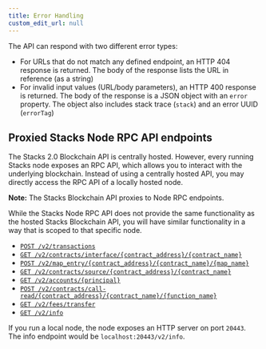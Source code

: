 ```yaml
---
title: Error Handling
custom_edit_url: null
---
```


The API can respond with two different error types:

- For URLs that do not match any defined endpoint, an HTTP 404 response is returned. The body of the response lists the URL in reference (as a string)
- For invalid input values (URL/body parameters), an HTTP 400 response is returned. The body of the response is a JSON object with an `error` property. The object also includes stack trace (`stack`) and an error UUID (`errorTag`)

## Proxied Stacks Node RPC API endpoints

The Stacks 2.0 Blockchain API is centrally hosted. However, every running Stacks node exposes an RPC API, which allows you to interact with the underlying blockchain. Instead of using a centrally hosted API, you may directly access the RPC API of a locally hosted node.

**Note:** The Stacks Blockchain API proxies to Node RPC endpoints.

While the Stacks Node RPC API does not provide the same functionality as the hosted Stacks Blockchain API, you will have similar functionality in a way that is scoped to that specific node.

- [`POST /v2/transactions`](https://docs.hiro.so/api/broadcast-raw-transaction)
- [`GET /v2/contracts/interface/{contract_address}/{contract_name}`](https://docs.hiro.so/api/get-contract-interface)
- [`POST /v2/map_entry/{contract_address}/{contract_name}/{map_name}`](https://docs.hiro.so/api/get-specific-data-map-inside-a-contract)
- [`GET /v2/contracts/source/{contract_address}/{contract_name}`](https://docs.hiro.so/api/get-contract-source)
- [`GET /v2/accounts/{principal}`](https://docs.hiro.so/api/get-account-info)
- [`POST /v2/contracts/call-read/{contract_address}/{contract_name}/{function_name}`](https://docs.hiro.so/api/call-read-only-function)
- [`GET /v2/fees/transfer`](https://docs.hiro.so/api/get-estimated-fee)
- [`GET /v2/info`](https://docs.hiro.so/api/get-core-api-info)

If you run a local node, the node exposes an HTTP server on port `20443`. The info endpoint would be `localhost:20443/v2/info`.
